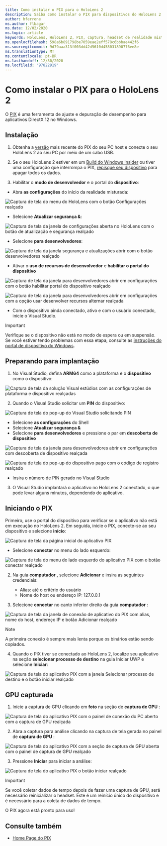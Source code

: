 ```yaml
---
title: Como instalar o PIX para o HoloLens 2
description: Saiba como instalar o PIX para dispositivos do HoloLens 2.
author: hferrone
ms.author: flbagar
ms.date: 12/02/2020
ms.topic: article
keywords: HoloLens, HoloLens 2, PIX, captura, headset de realidade misturada, headset de realidade mista do Windows, headset da realidade virtual
ms.openlocfilehash: 598a6b891798be7059eae2eff578c6bbbae442f6
ms.sourcegitcommit: 9d79aaa313f003dd42d5610d458031890776ee8e
ms.translationtype: MT
ms.contentlocale: pt-BR
ms.lasthandoff: 12/30/2020
ms.locfileid: "97822919"
---
```

# <a name="installing-pix-for-hololens-2"></a>Como instalar o PIX para o HoloLens 2

O [PIX](https://devblogs.microsoft.com/pix) é uma ferramenta de ajuste e depuração de desempenho para aplicativos DirectX 12 no Windows. 

## <a name="setup"></a>Instalação

1. Obtenha a [versão]( https://devblogs.microsoft.com/pix/download) mais recente do PIX do seu PC host e conecte o seu HoloLens 2 ao seu PC por meio de um cabo USB.

2. Se o seu HoloLens 2 estiver em um [Build do Windows Insider](https://insider.windows.com) ou tiver uma configuração que interrompa o PIX,  [repisque seu dispositivo](https://docs.microsoft.com/hololens/hololens-recovery) para apagar todos os dados.

3. Habilitar o **modo de desenvolvedor** e o portal do **dispositivo**:

* Abra **as configurações** do início da realidade misturada:

![Captura de tela do menu do HoloLens com o botão Configurações realçado](images/pix-img-01.jpg)

* Selecione **Atualizar segurança &**:

![Captura de tela da janela de configurações aberta no HoloLens com o botão de atualização e segurança realçado](images/pix-img-02.jpg)

* Selecione **para desenvolvedores**:

![Captura de tela da janela segurança e atualizações abrir com o botão desenvolvedores realçado](images/pix-img-03.jpg)

* Ativar o **uso de recursos de desenvolvedor** e **habilitar o portal do dispositivo**

![Captura de tela da janela para desenvolvedores abrir em configurações com o botão habilitar portal do dispositivo realçado](images/pix-img-04.jpg)

![Captura de tela da janela para desenvolvedores abrir em configurações com a opção usar desenvolver recursos alternar realçada](images/pix-img-05.jpg)

* Com o dispositivo ainda conectado, ativo e com o usuário conectado, inicie o Visual Studio.

> [!IMPORTANT]
> Verifique se o dispositivo não está no modo de espera ou em suspensão. Se você estiver tendo problemas com essa etapa, consulte as [instruções do portal de dispositivo do Windows](https://docs.microsoft.com/windows/mixed-reality/develop/platform-capabilities-and-apis/using-the-windows-device-portal).

## <a name="preparing-for-deployment"></a>Preparando para implantação

1. No Visual Studio, defina **ARM64** como a plataforma e o **dispositivo** como o dispositivo:

![Captura de tela da solução Visual estúdios com as configurações de plataforma e dispositivo realçadas](images/pix-img-06.png)

2. Quando o Visual Studio solicitar um **PIN** do dispositivo:

![Captura de tela do pop-up do Visual Studio solicitando PIN](images/pix-img-07.png)

* Selecione **as configurações** do Shell
* Selecione **Atualizar segurança &**
* Selecione **para desenvolvedores** e pressione o par em **descoberta de dispositivo** 

![Captura de tela da janela para desenvolvedores abrir em configurações com descoberta de dispositivo realçada](images/pix-img-08.jpg)

![Captura de tela do pop-up do dispositivo pago com o código de registro realçado](images/pix-img-09.jpg)

* Insira o número de PIN gerado no Visual Studio

3. O Visual Studio implantará o aplicativo no HoloLens 2 conectado, o que pode levar alguns minutos, dependendo do aplicativo.

## <a name="launching-pix"></a>Iniciando o PIX

Primeiro, use o portal do dispositivo para verificar se o aplicativo não está em execução no HoloLens 2. Em seguida, inicie o PIX, conecte-se ao seu dispositivo e selecione **início**:

![Captura de tela da página inicial do aplicativo PIX](images/pix-img-10.png)

* Selecione **conectar** no menu do lado esquerdo:

![Captura de tela do menu do lado esquerdo do aplicativo PIX com o botão conectar realçado](images/pix-img-11.png)

2. Na guia **computador** , selecione **Adicionar** e insira as seguintes credenciais:
    * Alias: até o critério do usuário
    * Nome do host ou endereço IP: 127.0.0.1

3. Selecione **conectar** no canto inferior direito da guia **computador** :

![Captura de tela da janela de conexão de aplicativo do PIX com alias, nome do host, endereço IP e botão Adicionar realçado](images/pix-img-12.png)

> [!NOTE]
> A primeira conexão é sempre mais lenta porque os binários estão sendo copiados.

4. Quando o PIX tiver se conectado ao HoloLens 2, localize seu aplicativo na seção **selecionar processo de destino** na guia Iniciar UWP e selecione **Iniciar**:

![Captura de tela do aplicativo PIX com a janela Selecionar processo de destino e o botão iniciar realçado](images/pix-img-13.png)

## <a name="gpu-captured"></a>GPU capturada

1. Inicie a captura de GPU clicando em **foto** na seção de **captura de GPU** :

![Captura de tela do aplicativo PIX com o painel de conexão do PC aberto com a captura de GPU realçada](images/pix-img-14.png)

2. Abra a captura para análise clicando na captura de tela gerada no painel de **captura de GPU** :

![Captura de tela do aplicativo PIX com a seção de captura de GPU aberta com o painel de captura de GPU realçado](images/pix-img-15.png)

3. Pressione **Iniciar** para iniciar a análise:

![Captura de tela do aplicativo PIX o botão iniciar realçado](images/pix-img-16.png)

> [!IMPORTANT]
> Se você coletar dados de tempo depois de fazer uma captura de GPU, será necessário reinicializar o headset. Este é um reinício único do dispositivo e é necessário para a coleta de dados de tempo.

O PIX agora está pronto para uso!

## <a name="see-also"></a>Consulte também
* [Home Page do PIX](https://devblogs.microsoft.com/pix)